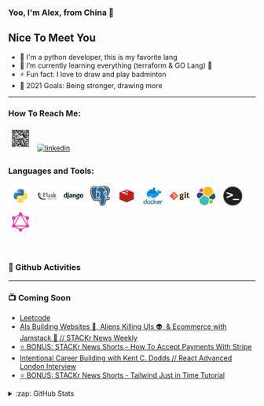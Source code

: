 ### Yoo, I'm Alex, from China 👋


## Nice To Meet You

- 🔭 I'm a python developer, this is my favorite lang
- 🌱 I’m currently learning everything (terraform & GO Lang) 🤣
- ⚡ Fun fact: I love to draw and play badminton
- 🥅 2021 Goals: Being stronger, drawing more 

---
### How To Reach Me:
[<img alt="wechat" style="border-radius:10%;margin:5px" height="40" src="./image/wechat_qrcode.jpeg" />][wechat]
[<img alt="linkedin" style="border-radius:10%;margin:5px" height="40" src="https://cdn.jsdelivr.net/npm/simple-icons@v3/icons/linkedin.svg" />][linkedin]
<br />


### Languages and Tools:

<code><img style="border-radius:10%;margin:5px" height="40" src="https://raw.githubusercontent.com/github/explore/80688e429a7d4ef2fca1e82350fe8e3517d3494d/topics/python/python.png"></code>
<code><img style="border-radius:10%;margin:5px" height="40" src="https://raw.githubusercontent.com/github/explore/80688e429a7d4ef2fca1e82350fe8e3517d3494d/topics/flask/flask.png"></code>
<code><img style="border-radius:10%;margin:5px" height="40" src="https://raw.githubusercontent.com/github/explore/80688e429a7d4ef2fca1e82350fe8e3517d3494d/topics/django/django.png"></code>
<code><img style="border-radius:10%;margin:5px" height="40" src="https://raw.githubusercontent.com/github/explore/80688e429a7d4ef2fca1e82350fe8e3517d3494d/topics/postgresql/postgresql.png"></code>
<code><img style="border-radius:10%;margin:5px" height="40" src="https://raw.githubusercontent.com/github/explore/80688e429a7d4ef2fca1e82350fe8e3517d3494d/topics/redis/redis.png"></code>
<code><img style="border-radius:10%;margin:5px" height="40" src="https://raw.githubusercontent.com/github/explore/80688e429a7d4ef2fca1e82350fe8e3517d3494d/topics/docker/docker.png"></code>
<code><img style="border-radius:10%;margin:5px" height="40" src="https://raw.githubusercontent.com/github/explore/80688e429a7d4ef2fca1e82350fe8e3517d3494d/topics/git/git.png"></code>
<code><img style="border-radius:10%;margin:5px" height="40" src="https://raw.githubusercontent.com/github/explore/d73b58ded658144cd29547485b8537306012eb86/topics/elasticsearch/elasticsearch.png"></code>
<code><img style="border-radius:10%;margin:5px" height="40" src="https://raw.githubusercontent.com/github/explore/80688e429a7d4ef2fca1e82350fe8e3517d3494d/topics/terminal/terminal.png"></code>
<code><img style="border-radius:10%;margin:5px" height="40" src="https://raw.githubusercontent.com/github/explore/5c058a388828bb5fde0bcafd4bc867b5bb3f26f3/topics/graphql/graphql.png"></code>

<br />


### 📕 Github Activities

<!--START_SECTION:activity-->

<!--END_SECTION:activity-->

<!-- ➡️ [more blog posts...](https://codestackr.com) -->

---

### 📺 Coming Soon

<!-- YOUTUBE:START -->
- [Leetcode](https://github.com/chefyuan/algorithm-base)
- [AIs Building Websites 🤖, Aliens Killing UIs 👽, & Ecommerce with Jamstack 🛒 // STACKr News Weekly](https://www.youtube.com/watch?v=Q7-f99kYr60)
- [⭐ BONUS: STACKr News Shorts - How To Accept Payments With Stripe](https://www.youtube.com/watch?v=dOnI3CtvFD4)
- [Intentional Career Building with Kent C. Dodds // React Advanced London Interview](https://www.youtube.com/watch?v=1lxAnODL7GU)
- [⭐ BONUS: STACKr News Shorts - Tailwind Just in Time Tutorial](https://www.youtube.com/watch?v=CGVWCcwVrfU)
<!-- YOUTUBE:END -->

<!-- <details>
  <summary>:zap: Recent GitHub Activity</summary> -->
  
<!--START_SECTION:activity-->

<!--END_SECTION:activity-->

</details>

<details>
  <summary>:zap: GitHub Stats</summary>

  <img align="left" alt="codeSTACKr's GitHub Stats" src="https://github-readme-stats.codestackr.vercel.app/api?username=codeSTACKr&show_icons=true&hide_border=true" />

</details>

[linkedin]: https://www.linkedin.com/in/wangruixue-014b26147/
[wechat]: /image/wechat_qrcode.jpeg